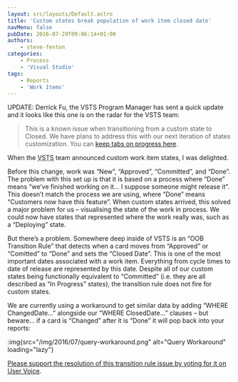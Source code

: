 ```yaml
---
layout: src/layouts/Default.astro
title: 'Custom states break population of work item closed date'
navMenu: false
pubDate: 2016-07-29T09:06:14+01:00
authors:
    - steve-fenton
categories:
    - Process
    - 'Visual Studio'
tags:
    - Reports
    - 'Work Items'
---
```


UPDATE: Derrick Fu, the VSTS Program Manager has sent a quick update and it looks like this one is on the radar for the VSTS team:

> This is a known issue when transitioning from a custom state to Closed. We have plans to address this with our next iteration of states customization. You can [keep tabs on progress here](https://blogs.msdn.microsoft.com/visualstudioalm/2016/06/18/vsts-process-customization-futures-june-2016/).

When the <abbr title="Visual Studio Team Services, formerly Visual Studio Online">VSTS</abbr> team announced custom work item states, I was delighted.

Before this change, work was “New”, “Approved”, “Committed”, and “Done”. The problem with this set up is that it is based on a process where “Done” means “we’ve finished working on it… I suppose someone might release it”. This doesn’t match the process we are using, where “Done” means “Customers now have this feature”. When custom states arrived, this solved a major problem for us – visualising the state of the work in process. We could now have states that represented where the work really was, such as a “Deploying” state.

But there’s a problem. Somewhere deep inside of VSTS is an “OOB Transition Rule” that detects when a card moves from “Approved” or “Comitted” to “Done” and sets the “Closed Date”. This is one of the most important dates associated with a work item. Everything from cycle times to date of release are represented by this date. Despite all of our custom states being functionally equivalent to “Committed” (i.e. they are all described as “In Progress” states), the transition rule does not fire for custom states.

We are currently using a workaround to get similar data by adding “WHERE ChangedDate…” alongside our “WHERE ClosedDate…” clauses – but beware… if a card is “Changed” after it is “Done” it will pop back into your reports:

:img{src="/img/2016/07/query-workaround.png" alt="Query Workaround" loading="lazy"}

[Please support the resolution of this transition rule issue by voting for it on User Voice](https://visualstudio.uservoice.com/forums/330519-team-services/suggestions/15453015-custom-states-break-oob-transition-rules).